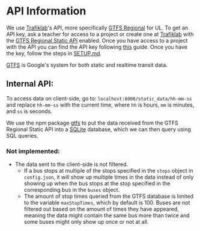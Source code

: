 # API Information

We use [Trafiklab](https://www.trafiklab.se/)'s API, more specifically [GTFS Regional](https://www.trafiklab.se/api/trafiklab-apis/gtfs-regional/) for UL. To get an API key, ask a teacher for access to a project or create one at [Trafiklab](https://developer.trafiklab.se/) with the [GTFS Regional Static API](https://www.trafiklab.se/api/trafiklab-apis/gtfs-regional/static/) enabled. Once you have access to a project with the API you can find the API key following [this](https://www.trafiklab.se/docs/using-trafiklab/getting-api-keys/) guide. Once you have the key, follow the steps in [SETUP.md](SETUP.md).

[GTFS](https://developers.google.com/transit) is Google's system for both static and realtime transit data.

## Internal API:

To access data on client-side, go to: `localhost:8000/static_data/hh-mm-ss` and replace `hh-mm-ss` with the current time, where `hh` is hours, `mm` is minutes, and `ss` is seconds.

We use the npm package [gtfs](https://www.npmjs.com/package/gtfs) to put the data received from the GTFS Regional Static API into a [SQLite](https://www.sqlite.org/index.html) database, which we can then query using SQL queries.

### Not implemented:

- The data sent to the client-side is not filtered.
    - If a bus stops at multiple of the stops specified in the `stops` object in `config.json`, it will show up multiple times in the data instead of only showing up when the bus stops at the stop specified in the corresponding bus in the `buses` object.
    - The amount of stop times queried from the GTFS database is limited to the variable `maxStopTimes`, which by default is 100. Buses are not filtered out based on the amount of times they have appeared, meaning the data might contain the same bus more than twice and some buses might only show up once or not at all.